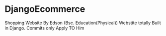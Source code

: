 # DjangoEcommerce
Shopping Website By Edson (Bsc. Education(Physical)) Webstite totally Built in Django. Commits only Apply TO Him
